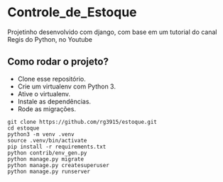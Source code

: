 # Controle_de_Estoque
 Projetinho desenvolvido com django, com base em um tutorial do canal Regis do Python, no Youtube

## Como rodar o projeto?
- Clone esse repositório.
- Crie um virtualenv com Python 3.
- Ative o virtualenv.
- Instale as dependências.
- Rode as migrações.

```
git clone https://github.com/rg3915/estoque.git
cd estoque
python3 -m venv .venv
source .venv/bin/activate
pip install -r requirements.txt
python contrib/env_gen.py
python manage.py migrate
python manage.py createsuperuser
python manage.py runserver
```
